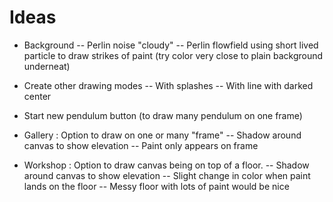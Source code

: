 # Ideas

- Background
-- Perlin noise "cloudy"
-- Perlin flowfield using short lived particle to draw strikes of paint (try color very close to plain background underneat)
- Create other drawing modes
-- With splashes
-- With line with darked center
- Start new pendulum button (to draw many pendulum on one frame)
- Gallery : Option to draw on one or many "frame"
-- Shadow around canvas to show elevation
-- Paint only appears on frame



- Workshop : Option to draw canvas being on top of a floor.
-- Shadow around canvas to show elevation
-- Slight change in color when paint lands on the floor
-- Messy floor with lots of paint would be nice